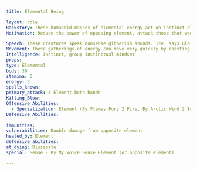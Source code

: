 ```yaml
---
title: Elemental Being

layout: role
Backstory: These humanoid masses of elemental energy act on instinct alone, with no set goal or motivation in mind.  They attempt to destroy their elemental opposite at all costs.
Motivation: Reduce the power of opposing element, attack those that would harm the element or empower the opposing element.

Speech: These creatures speak nonsense gibberish sounds. Ice  says Glorp. Stone says Krumble. Lightning says Kerchaw. Fire says Crackle.
Movement: These gatherings of energy can move very quickly by coasting or rolling along the ground.
Intelligence: Instinct, group instinctual mindset
props:
type: Elemental
body: 30
stamina: 5
energy: 5
spells_known: 
primary_attack: 4 Element both hands
Killing_Blow:  
Offensive_Abilities:
  - Specialization: Element (By Flames Fury 2 Fire, By Arctic Wind 2 Ice, By Crushing Earth 2 Stone, By Thunders Crash 2 Lightning, By Natures Light 2 Healing, By Creeping Darkness 2 Harming)
Defensive_Abilities: 
 
immunities: 
vulnerabilities: Double damage from opposite element
healed_by: Element
defensive_abilities: 
at_dying: Dissipate
special: Sense - By My Voice Sense Element (or opposite element)

---
```


